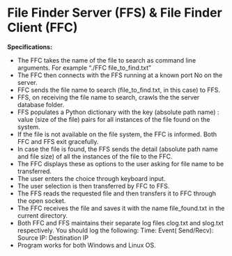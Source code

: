 # File Finder Server (FFS) & File Finder Client (FFC) 

<b> Specifications: </b>
* The FFC takes the name of the file to search as command line arguments. For example “./FFC file_to_find.txt”
*  The FFC then connects with the FFS running at a known port No on the server.
* FFC sends the file name to search (file_to_find.txt, in this case) to FFS.
* FFS, on receiving the file name to search, crawls the the server database folder.
* FFS populates a Python dictionary with the key (absolute path name) : value (size of the file) pairs for all instances of the file found on the system.
* If the file is not available on the file system, the FFC is informed. Both FFC and FFS exit gracefully.
*  In case the file is found, the FFS sends the detail (absolute path name and file size) of all the instances of the file to the FFC.
* The FFC displays these as options to the user asking for file name to be transferred.
* The user enters the choice through keyboard input.
* The user selection is then transferred by FFC to FFS.
* The FFS reads the requested file and then transfers it to FFC through the open socket.
* The FFC receives the file and saves it with the name file_found.txt in the current directory.
* Both FFC and FFS maintains their separate log files clog.txt and slog.txt respectively. You should log the following:
	Time: Event( Send/Recv): Source IP: Destination IP 
* Program works for both Windows and Linux OS. 


